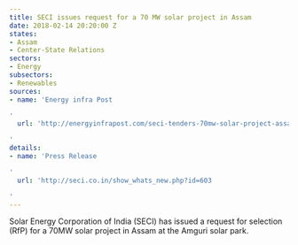 ```yaml
---
title: SECI issues request for a 70 MW solar project in Assam
date: 2018-02-14 20:20:00 Z
states:
- Assam
- Center-State Relations
sectors:
- Energy
subsectors:
- Renewables
sources:
- name: 'Energy infra Post

'
  url: 'http://energyinfrapost.com/seci-tenders-70mw-solar-project-assam/

'
details:
- name: 'Press Release

'
  url: 'http://seci.co.in/show_whats_new.php?id=603

'
---
```


Solar Energy Corporation of India (SECI) has issued a request for selection (RfP) for a 70MW solar project in Assam at the Amguri solar park. 

